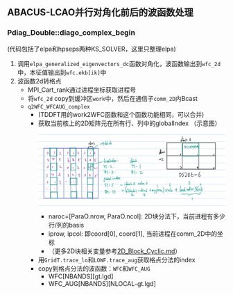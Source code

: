 ## ABACUS-LCAO并行对角化前后的波函数处理

### Pdiag_Double::diago_complex_begin
(代码包括了elpa和hpseps两种KS_SOLVER，这里只整理elpa)
1. 调用`elpa_generalized_eigenvectors_dc`函数对角化，波函数输出到`wfc_2d`中，本征值输出到`wfc.ekb[ik]`中
2. 波函数2d转格点
    - MPI_Cart_rank通过进程坐标获取进程号
    - 将`wfc_2d` copy到缓冲区`work`中，然后在通信子`comm_2D`内Bcast
    - `q2WFC_WFCAUG_complex`
        - (TDDFT用的work2WFC函数和这个函数功能相同，可以合并)
        - 获取当前核上的2D矩阵元在所有行、列中的globalIndex （示意图）![glindex](./pic/glindex.jpg#pic_center "glindex")
            - naroc=[ParaO.nrow, ParaO.ncol]: 2D块分法下，当前进程有多少行/列的basis
            - iprow, ipcol: 即coord[0], coord[1], 当前进程在comm_2D中的坐标
            - （更多2D块相关变量参考[2D_Block_Cyclic.md](./2D_Block_Cyclic.md)）
        - 用`GridT.trace_lo`和`LOWF.trace_aug`获取格点分法的index
        - copy到格点分法的波函数：`WFC`和`WFC_AUG`
            - WFC[NBANDS][gt.lgd]
            - WFC_AUG[NBANDS][NLOCAL-gt.lgd]

